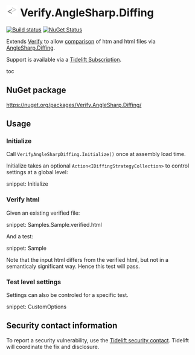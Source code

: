 # <img src="/src/icon.png" height="30px"> Verify.AngleSharp.Diffing

[![Build status](https://ci.appveyor.com/api/projects/status/ff4ms9mevndkui7l?svg=true)](https://ci.appveyor.com/project/SimonCropp/Verify-AngleSharp-Diffing)
[![NuGet Status](https://img.shields.io/nuget/v/Verify.AngleSharp.Diffing.svg)](https://www.nuget.org/packages/Verify.AngleSharp.Diffing/)

Extends [Verify](https://github.com/SimonCropp/Verify) to allow [comparison](https://github.com/SimonCropp/Verify/blob/master/docs/comparer.md) of htm and html files via [AngleSharp.Diffing](https://github.com/AngleSharp/AngleSharp.Diffing).

Support is available via a [Tidelift Subscription](https://tidelift.com/subscription/pkg/nuget-verify.anglesharp.diffing?utm_source=nuget-verify.anglesharp.diffing&utm_medium=referral&utm_campaign=enterprise).

toc


## NuGet package

https://nuget.org/packages/Verify.AngleSharp.Diffing/


## Usage

### Initialize

Call `VerifyAngleSharpDiffing.Initialize()` once at assembly load time.

Initialize takes an optional `Action<IDiffingStrategyCollection>` to control settings at a global level:

snippet: Initialize


### Verify html

Given an existing verified file:

snippet: Samples.Sample.verified.html

And a test: 

snippet: Sample

Note that the input html differs from the verified html, but not in a semanticaly significant way. Hence this test will pass.


### Test level settings

Settings can also be controled for a specific test.

snippet: CustomOptions


## Security contact information

To report a security vulnerability, use the [Tidelift security contact](https://tidelift.com/security). Tidelift will coordinate the fix and disclosure.